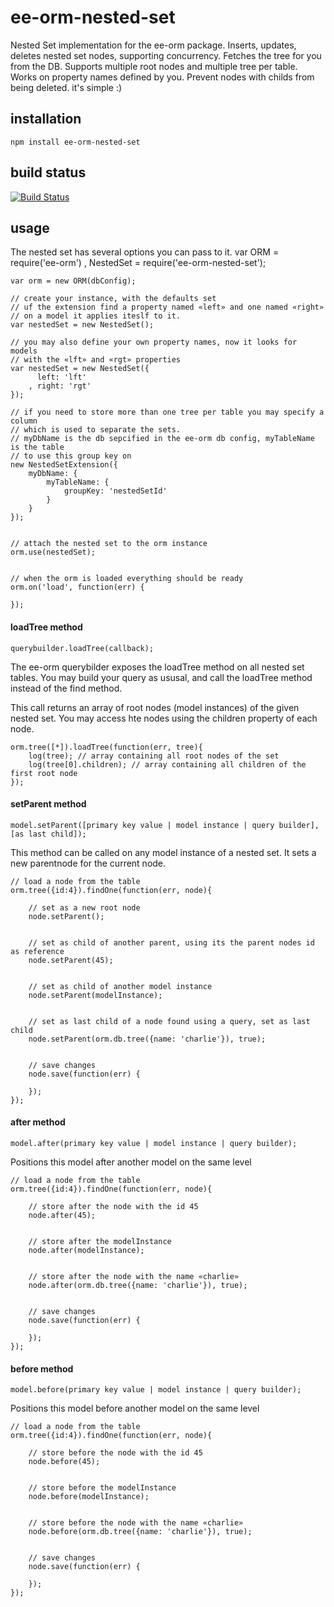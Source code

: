 # ee-orm-nested-set

Nested Set implementation for the ee-orm package. Inserts, updates, deletes nested set nodes, supporting concurrency. Fetches the tree for you from the DB. Supports multiple root nodes and multiple tree per table. Works on property names defined by you. Prevent nodes with childs from being deleted. it's simple :)

## installation

	npm install ee-orm-nested-set


## build status

[![Build Status](https://travis-ci.org/eventEmitter/ee-orm-nested-set.png?branch=master)](https://travis-ci.org/eventEmitter/ee-orm-nested-set)


## usage

The nested set has several options you can pass to it.
	var   ORM 		= require('ee-orm')
		, NestedSet = require('ee-orm-nested-set');

	var orm = new ORM(dbConfig);

	// create your instance, with the defaults set
	// uf the extension find a property named «left» and one named «right»
	// on a model it applies iteslf to it. 
	var nestedSet = new NestedSet();

    // you may also define your own property names, now it looks for models
    // with the «lft» and «rgt» properties
    var nestedSet = new NestedSet({
    	  left: 'lft'
    	, right: 'rgt'
    });

    // if you need to store more than one tree per table you may specify a column
    // which is used to separate the sets.
    // myDbName is the db sepcified in the ee-orm db config, myTableName is the table
    // to use this group key on
    new NestedSetExtension({
        myDbName: {
            myTableName: {
                groupKey: 'nestedSetId'
            }
        }
    });


    // attach the nested set to the orm instance
    orm.use(nestedSet);


    // when the orm is loaded everything should be ready
    orm.on('load', function(err) {

    });


#### loadTree method

	querybuilder.loadTree(callback);

The ee-orm querybilder exposes the loadTree method on all nested set tables. You may build your query
as ususal, and call the loadTree method instead of the find method.

This call returns an array of root nodes (model instances) of the given nested set. You may access hte nodes using 
the children property of each node.

	
	orm.tree([*]).loadTree(function(err, tree){
		log(tree); // array containing all root nodes of the set
		log(tree[0].children); // array containing all children of the first root node
	});


#### setParent method

	model.setParent([primary key value | model instance | query builder], [as last child]);

This method can be called on any model instance of a nested set. It sets a new parentnode for the current node.

	// load a node from the table
	orm.tree({id:4}).findOne(function(err, node){

		// set as a new root node
		node.setParent();


		// set as child of another parent, using its the parent nodes id as reference
		node.setParent(45);


		// set as child of another model instance
		node.setParent(modelInstance);


		// set as last child of a node found using a query, set as last child
		node.setParent(orm.db.tree({name: 'charlie'}), true);


		// save changes
		node.save(function(err) {

		});
	});


#### after method

	model.after(primary key value | model instance | query builder);

Positions this model after another model on the same level

	// load a node from the table
	orm.tree({id:4}).findOne(function(err, node){

		// store after the node with the id 45
		node.after(45);


		// store after the modelInstance
		node.after(modelInstance);


		// store after the node with the name «charlie»
		node.after(orm.db.tree({name: 'charlie'}), true);


		// save changes
		node.save(function(err) {

		});
	});



#### before method

	model.before(primary key value | model instance | query builder);

Positions this model before another model on the same level

	// load a node from the table
	orm.tree({id:4}).findOne(function(err, node){

		// store before the node with the id 45
		node.before(45);


		// store before the modelInstance
		node.before(modelInstance);


		// store before the node with the name «charlie»
		node.before(orm.db.tree({name: 'charlie'}), true);


		// save changes
		node.save(function(err) {

		});
	});